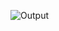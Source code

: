 ![Output](https://user-images.githubusercontent.com/87525399/193393325-ab5ad191-db9b-4673-8d63-7f996faea17e.JPG)
